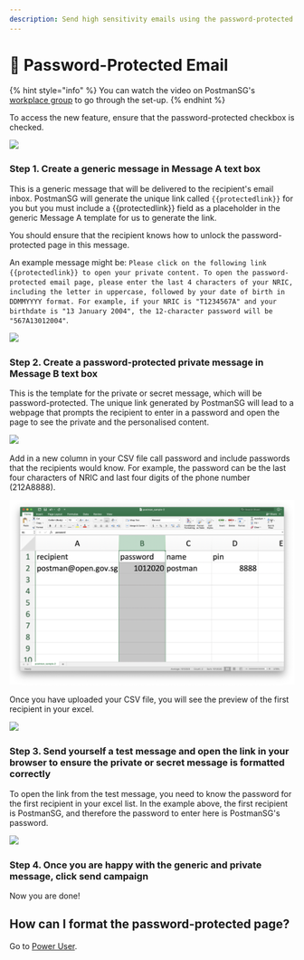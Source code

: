 ```yaml
---
description: Send high sensitivity emails using the password-protected email feature.
---
```


# 🔐 Password-Protected Email

{% hint style="info" %}
You can watch the video on PostmanSG's [workplace group](https://onepublicservice.workplace.com/groups/postman.gov.sg/permalink/2722032748065759/) to go through the set-up.
{% endhint %}

To access the new feature, ensure that the password-protected checkbox is checked.

![](../../../.gitbook/assets/screencapture-postman-gov-sg-campaigns-2020-07-28-18\_11\_47.png)

### Step 1. Create a generic message in Message A text box

This is a generic message that will be delivered to the recipient's email inbox. PostmanSG will generate the unique link called `{{protectedlink}}` for you but you must include a \{{protectedlink\}} field as a placeholder in the generic Message A template for us to generate the link.

You should ensure that the recipient knows how to unlock the password-protected page in this message.

An example message might be: `Please click on the following link {{protectedlink}} to open your private content. To open the password-protected email page, please enter the last 4 characters of your NRIC, including the letter in uppercase, followed by your date of birth in DDMMYYYY format. For example, if your NRIC is "T1234567A" and your birthdate is "13 January 2004", the 12-character password will be "567A13012004"`.

![](../../../.gitbook/assets/screencapture-postman-gov-sg-campaigns-5268-2020-07-28-17\_59\_10.png)

### Step 2. Create a password-protected private message in Message B text box

This is the template for the private or secret message, which will be password-protected. The unique link generated by PostmanSG will lead to a webpage that prompts the recipient to enter in a password and open the page to see the private and the personalised content.

![](../../../.gitbook/assets/screencapture-postman-gov-sg-campaigns-5268-2020-07-28-18\_04\_25.png)

Add in a new column in your CSV file call password and include passwords that the recipients would know. For example, the password can be the last four characters of NRIC and last four digits of the phone number (212A8888).

![](<../../../.gitbook/assets/Screenshot 2020-07-28 at 6.03.16 PM.png>)

Once you have uploaded your CSV file, you will see the preview of the first recipient in your excel.

![](../../../.gitbook/assets/screencapture-postman-gov-sg-campaigns-5268-2020-07-28-18\_05\_07.png)

### Step 3. Send yourself a test message and open the link in your browser to ensure the private or secret message is formatted correctly

To open the link from the test message, you need to know the password for the first recipient in your excel list. In the example above, the first recipient is PostmanSG, and therefore the password to enter here is PostmanSG's password.

![](../../../.gitbook/assets/screencapture-postman-gov-sg-p-1-96a05d0e-5f70-4aac-a038-8a8c8179e151-2020-07-28-18\_05\_57.png)

### Step 4. Once you are happy with the generic and private message, click send campaign

Now you are done!

## How can I format the password-protected page?

Go to [Power User](https://postman-gov-sg.gitbook.io/guide/guide/power-users).
